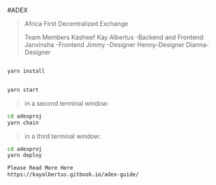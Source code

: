 #ADEX

> Africa First Decentralized Exchange
> 
> Team Members 
> Kasheef Kay Albertus -Backend and Frontend 
> Janvinsha -Frontend
> Jimmy -Designer
> Henny-Designer 
> Dianna-Designer 



```bash

yarn install

```

```bash

yarn start

```

> in a second terminal window:

```bash
cd adexproj
yarn chain

```

> in a third terminal window:

```bash
cd adexproj
yarn deploy

Please Read More Here 
https://kayalbertus.gitbook.io/adex-guide/
